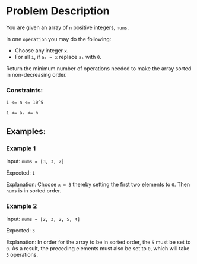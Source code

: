 # Problem Description

You are given an array of `n` positive integers, `nums`.

In one `operation` you may do the following:
- Choose any integer `x`.
- For all `i`, if `aᵢ = x` replace `aᵢ` with `0`.

Return the minimum number of operations needed to make the array sorted in non-decreasing order.

### Constraints:

`1 <= n <= 10^5`

`1 <= aᵢ <= n`

## Examples:

### Example 1

Input: `nums = [3, 3, 2]`

Expected: `1`

Explanation: Choose `x = 3` thereby setting the first two elements to `0`. Then `nums` is in sorted order.

### Example 2

Input: `nums = [2, 3, 2, 5, 4]`

Expected: `3`

Explanation: In order for the array to be in sorted order, the `5` must be set to `0`. As a result, the preceding elements must also be set to `0`, which will take `3` operations.
